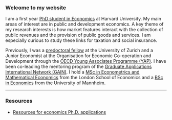 ### Welcome to my website

I am a first year <a href="https://economics.harvard.edu/phd-program" target="_blank">PhD student in Economics</a> at Harvard University. My main areas of interest are in public and development economics. A key theme of my research interests is how market features interact with the collection of public revenues and the provision of public goods and services. I am especially curious to study these links for taxation and social insurance.

Previously, I was a <a href="http://www.econ.uzh.ch/en/study/predoc.html" target="_blank">predoctoral fellow</a> at the University of Zurich and a Junior Economist at the Organisation for Economic Co-operation and Development through the <a href="https://www.oecd.org/careers/young-associate-programme/" target="_blank">OECD Young Associates Programme (YAP)</a>.  I have been co-leading the mentoring program of the <a href="https://gain-network.net" target="_blank">Graduate Applications International Network (GAIN)</a>. I hold a <a href="https://www.lse.ac.uk/study-at-lse/Graduate/degree-programmes-2023/MSc-Econometrics-and-Mathematical-Economics" target="_blank">MSc in Econometrics and Mathematical Economics</a> from the London School of Economics and a <a href="https://www.uni-mannheim.de/en/academics/programs/bsc-economics/" target="_blank">BSc in Economics</a> from the University of Mannheim. 

---

### Resources  

- [Resources for economics Ph.D. applications](./pages/phd-economics-application-advice.html)
